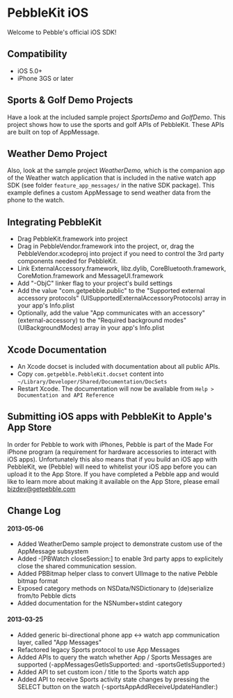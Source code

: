# PebbleKit iOS

Welcome to Pebble's official iOS SDK!

## Compatibility

- iOS 5.0+
- iPhone 3GS or later

## Sports & Golf Demo Projects

Have a look at the included sample project _SportsDemo_ and _GolfDemo_.
This project shows how to use the sports and golf APIs of PebbleKit.
These APIs are built on top of AppMessage.

## Weather Demo Project

Also, look at the sample project _WeatherDemo_, which is the companion app of the Weather watch application that is included in the native watch app SDK (see folder `feature_app_messages/` in the native SDK package).
This example defines a custom AppMessage to send weather data from the phone to the watch.

## Integrating PebbleKit

- Drag PebbleKit.framework into project
- Drag in PebbleVendor.framework into the project, or, drag the PebbleVendor.xcodeproj into project if you need to control the 3rd party components needed for PebbleKit.
- Link ExternalAccessory.framework, libz.dylib, CoreBluetooth.framework, CoreMotion.framework and MessageUI.framework
- Add "-ObjC" linker flag to your project's build settings
- Add the value "com.getpebble.public" to the "Supported external accessory protocols" (UISupportedExternalAccessoryProtocols) array in your app's Info.plist
- Optionally, add the value "App communicates with an accessory" (external-accessory) to the "Required background modes" (UIBackgroundModes) array in your app's Info.plist


## Xcode Documentation

- An Xcode docset is included with documentation about all public APIs.
- Copy `com.getpebble.PebbleKit.docset` content into `~/Library/Developer/Shared/Documentation/DocSets`
- Restart Xcode. The documentation will now be available from `Help > Documentation and API Reference`

## Submitting iOS apps with PebbleKit to Apple's App Store

In order for Pebble to work with iPhones, Pebble is part of the Made For iPhone program (a requirement for hardware accessories to interact with iOS apps). Unfortunately this also means that if you build an iOS app with PebbleKit, we (Pebble) will need to whitelist your iOS app before you can upload it to the App Store. If you have completed a Pebble app and would like to learn more about making it available on the App Store, please email [bizdev@getpebble.com](mailto:bizdev@getpebble.com)

## Change Log

#### 2013-05-06
- Added WeatherDemo sample project to demonstrate custom use of the AppMessage subsystem
- Added -[PBWatch closeSession:] to enable 3rd party apps to explicitely close the shared communication session.
- Added PBBitmap helper class to convert UIImage to the native Pebble bitmap format
- Exposed category methods on NSData/NSDictionary to (de)serialize from/to Pebble dicts
- Added documentation for the NSNumber+stdint category

#### 2013-03-25
- Added generic bi-directional phone app <-> watch app communication layer, called "App Messages"
- Refactored legacy Sports protocol to use App Messages
- Added APIs to query the watch whether App / Sports Messages are supported (-appMessagesGetIsSupported: and -sportsGetIsSupported:)
- Added API to set custom icon / title to the Sports watch app
- Added API to receive Sports activity state changes by pressing the SELECT button on the watch (-sportsAppAddReceiveUpdateHandler:)
